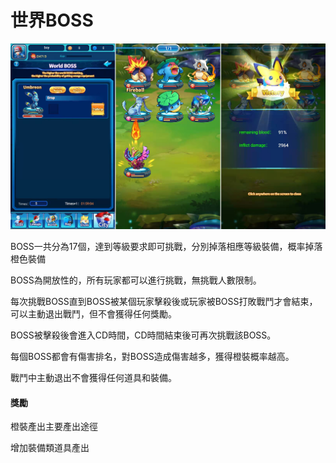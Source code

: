 # 世界BOSS

![](<../.gitbook/assets/World BOSS.jpg>)

BOSS一共分為17個，達到等級要求即可挑戰，分別掉落相應等級裝備，概率掉落橙色裝備

BOSS為開放性的，所有玩家都可以進行挑戰，無挑戰人數限制。

每次挑戰BOSS直到BOSS被某個玩家擊殺後或玩家被BOSS打敗戰鬥才會結束，可以主動退出戰鬥，但不會獲得任何獎勵。

BOSS被擊殺後會進入CD時間，CD時間結束後可再次挑戰該BOSS。

每個BOSS都會有傷害排名，對BOSS造成傷害越多，獲得橙裝概率越高。

戰鬥中主動退出不會獲得任何道具和裝備。

#### **獎勵**

橙裝產出主要產出途徑

增加裝備類道具產出


